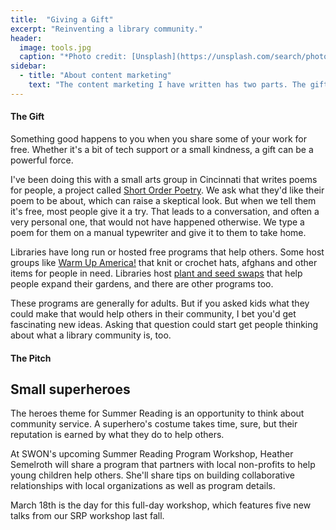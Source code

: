 ```yaml
---
title:  "Giving a Gift"
excerpt: "Reinventing a library community."
header:
  image: tools.jpg
  caption: "*Photo credit: [Unsplash](https://unsplash.com/search/photos/tools?photo=Kw_zQBAChws)*"
sidebar:
  - title: "About content marketing"
    text: "The content marketing I have written has two parts. The gift, which offers information hopefully valuable enough to make the email worth reading, and the pitch, which sells a product or service related to the gift."
---
```


#### The Gift

Something good happens to you when you share some of your work for free. Whether it's a bit of tech support or a small kindness, a gift can be a powerful force.

I've been doing this with a small arts group in Cincinnati that writes poems for people, a project called [Short Order Poetry](http://writingball.blogspot.com/2014/09/short-order-poetry-at-mpmf.html). We ask what they'd like their poem to be about, which can raise a skeptical look. But when we tell them it's free, most people give it a try. That leads to a conversation, and often a very personal one, that would not have happened otherwise. We type a poem for them on a manual typewriter and give it to them to take home.

Libraries have long run or hosted free programs that help others. Some host groups like [Warm Up America!](http://www.warmupamerica.org) that knit or crochet hats, afghans and other items for people in need. Libraries host [plant and seed swaps](http://www.daytonmetrolibrary.org/news/2143-seed-and-perennial-plant-swap-at-huber-heights-branch-library) that help people expand their gardens, and there are other programs too.

These programs are generally for adults. But if you asked kids what they could make that would help others in their community, I bet you'd get fascinating new ideas. Asking that question could start get people thinking about what a library community is, too.

#### The Pitch

## Small superheroes

The heroes theme for Summer Reading is an opportunity to think about community service. A superhero's costume takes time, sure, but their reputation is earned by what they do to help others.

At SWON's upcoming Summer Reading Program Workshop, Heather Semelroth will share a program that partners with local non-profits to help young children help others. She'll share tips on building collaborative relationships with local organizations as well as program details.

March 18th is the day for this full-day workshop, which features five new talks from our SRP workshop last fall.

